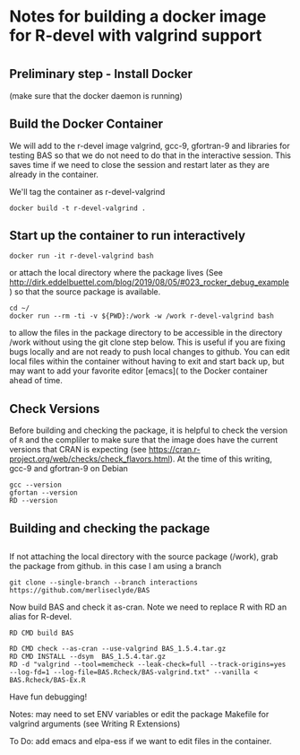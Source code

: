 # Notes for building a docker image for R-devel with valgrind support
# 

## Preliminary step - Install Docker

(make sure that the docker daemon is running)

## Build the Docker Container 

We will add to the r-devel image valgrind, gcc-9, gfortran-9 and libraries for testing BAS so that we do not need to do that in the interactive session.  This saves time if we need to close the session and restart later as they are already in the container.

We'll tag the container as r-devel-valgrind

```
docker build -t r-devel-valgrind .
```

## Start up the container to run interactively


```
docker run -it r-devel-valgrind bash
```
or attach the local directory where the package lives (See http://dirk.eddelbuettel.com/blog/2019/08/05/#023_rocker_debug_example) so that the source package is available.

```
cd ~/
docker run --rm -ti -v ${PWD}:/work -w /work r-devel-valgrind bash
```
to allow the files in the package directory to be accessible in the directory /work without using the git clone step below.  This is useful if you are fixing bugs locally and are not ready to push local changes to github.  You can edit local files within the container without having to exit and start back up, but may want to add your favorite editor [emacs]( to the Docker container ahead of time.



## Check Versions 
 
Before building and checking the package, it is helpful to check the version of `R` and the compliler to make sure that the image does have the current versions that CRAN is expecting (see https://cran.r-project.org/web/checks/check_flavors.html).  At the time of this writing,  gcc-9 and gfortran-9 on Debian

```
gcc --version
gfortan --version
RD --version
```

## Building and checking the package
## 
If not attaching the local directory with the source package (/work), grab the package from github. in this case I am using a branch

```
git clone --single-branch --branch interactions https://github.com/merliseclyde/BAS
```

Now build BAS and check it as-cran.  Note we need to replace R with RD an alias for R-devel.

```
RD CMD build BAS

RD CMD check --as-cran --use-valgrind BAS_1.5.4.tar.gz
RD CMD INSTALL --dsym  BAS_1.5.4.tar.gz
RD -d "valgrind --tool=memcheck --leak-check=full --track-origins=yes  --log-fd=1 --log-file=BAS.Rcheck/BAS-valgrind.txt" --vanilla < BAS.Rcheck/BAS-Ex.R
```

Have fun debugging!

Notes:  may need to set ENV variables or edit the package Makefile for valgrind arguments (see Writing R Extensions)

To Do: add emacs and elpa-ess if we want to edit files in the container.

